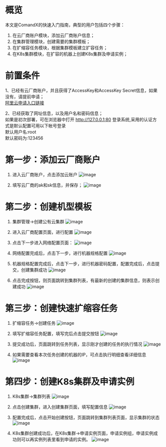 # 概览
本文是ComandX的快速入门指南，典型的用户包括四个步骤：<br>
1. 在云厂商账户模块，添加云厂商账户信息；<br>
2. 在集群管理模块，创建需要的集群模板；<br>
3. 在扩缩容任务模块，根据集群模板建立扩容任务；<br>
4. 在K8s集群模块，在扩容的机器上创建K8s集群及申请实例；<br>

# 前置条件
1、已经有云厂商账户，并且获得了AccessKey和AccessKey Secret信息，如果没有，请提前申请；<br>
[阿里云申请入口链接](https://help.aliyun.com/document_detail/53045.html)<br>

2、已经获取了网址信息，以及用户名和密码信息；<br>
如果是初次部署，可在浏览器中打开 http://127.0.0.1:80 登录系统,采用的认证方式是默认配置可用以下帐号登录<br>
默认用户名:root<br>
默认密码为:123456<br>

# 第一步：添加云厂商账户

1. 进入云厂商账户，点击添加云账户
![image](https://user-images.githubusercontent.com/94337797/145361515-1c10c13a-c2df-42ae-b49e-708d74f9f886.png)

2. 填写云厂商的ak和sk信息，并保存；
![image](https://user-images.githubusercontent.com/94337797/145361610-19bbda77-7815-4b9d-a155-cc38ab4c6ec3.png)


# 第二步：创建机型模板

1. 集群管理->创建公有云集群
![image](https://user-images.githubusercontent.com/94337797/147357848-915daa45-d8b2-4063-945e-856cfa27ab12.png)

2. 进入云厂商配置页面，进行配置
![image](https://user-images.githubusercontent.com/94337797/147357890-18ecdae4-49ea-4454-9663-f5439a983bed.png)


3. 点击下一步进入网络配置页面：
![image](https://user-images.githubusercontent.com/94337797/145344359-e5a05478-0d6d-4473-afe2-b47830156903.png)


4. 网络配置完成后，点击下一步，进行机器规格配置
![image](https://user-images.githubusercontent.com/94337797/147357978-36bc0d9b-887f-4d5e-94a9-3680f57b7e55.png)


5. 机器规格配置完成后，点击下一步，进行机器密码配置，配置完成后，点击提交，创建集群成功
![image](https://user-images.githubusercontent.com/94337797/145345058-82aa08bd-ad3b-46d6-874e-1f25648d5895.png)


6. 点击完成按钮，则页面跳转到集群列表，有最新的创建的集群信息，则表示创建成功
![image](https://user-images.githubusercontent.com/94337797/145345871-d8e04f06-ed72-4f58-8505-dfb9ab5fa1e8.png)


# 第三步：创建快速扩缩容任务

1. 扩缩容任务->创建任务
![image](https://user-images.githubusercontent.com/94337797/145346132-372c2611-47dd-42e9-af1c-bd890bdc7319.png)


2. 填写扩缩容任务配置，填写完后点击提交按钮
![image](https://user-images.githubusercontent.com/94337797/145346567-69f33c5d-1aae-4693-b1a6-bebbd263fba1.png)


3. 提交成功后，页面跳转到任务列表，显示刚才创建的任务的执行情况
![image](https://user-images.githubusercontent.com/94337797/145346741-10b4494a-9a19-47bf-8200-ca911e1ddc54.png)


4. 如果需要查看本次任务创建的机器的IP，可点击执行明细查看详细信息
![image](https://user-images.githubusercontent.com/94337797/145346855-14bca836-0b33-43c2-99dd-9bbe07332df7.png)

# 第四步：创建K8s集群及申请实例

1. K8s集群->集群列表
![image](https://user-images.githubusercontent.com/94337797/145348389-667877c0-50e8-4201-bda0-e2c5ff3d77b0.png)

2. 点击创建集群，进入创建集群页面，填写配置信息
![image](https://user-images.githubusercontent.com/94337797/145348554-2e02790a-6614-4323-b431-cbc97c96e088.png)

3. 配置完成后，点击开始创建按钮，页面跳转到集群列表页面，显示集群的状态
![image](https://user-images.githubusercontent.com/94337797/145349578-227627ec-c289-4601-a6f3-72d54d2e8a78.png)

4. K8s集群创建成功后，在K8s集群->申请实例页面，申请实例组，申请实例成功则可以再实例列表里看到申请的实例。
![image](https://user-images.githubusercontent.com/94337797/145353434-83190fef-cb4c-40d8-8426-871fb55f0201.png)



